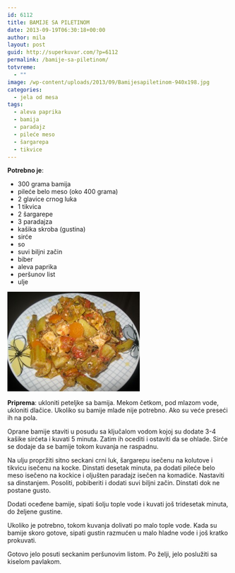 ```yaml
---
id: 6112
title: BAMIJE SA PILETINOM
date: 2013-09-19T06:30:18+00:00
author: mila
layout: post
guid: http://superkuvar.com/?p=6112
permalink: /bamije-sa-piletinom/
totvreme:
  - ""
image: /wp-content/uploads/2013/09/Bamijesapiletinom-940x198.jpg
categories:
  - jela od mesa
tags:
  - aleva paprika
  - bamija
  - paradajz
  - pileće meso
  - šargarepa
  - tikvice
---
```

**Potrebno je**:

  * 300 grama bamija
  * pileće belo meso (oko 400 grama)
  * 2 glavice crnog luka
  * 1 tikvica
  * 2 šargarepe
  * 3 paradajza
  * kašika skroba (gustina)
  * sirće
  * so
  * suvi biljni začin
  * biber
  * aleva paprika
  * peršunov list
  * ulje

[<img class="alignnone size-medium wp-image-6113" src="/wp-content/uploads/2013/09/Bamijesapiletinom-300x225.jpg" alt="Bamijesapiletinom" width="300" height="225" />](/wp-content/uploads/2013/09/Bamijesapiletinom.jpg)

**Priprema**: ukloniti peteljke sa bamija. Mekom četkom, pod mlazom vode, ukloniti dlačice. Ukoliko su bamije mlade nije potrebno. Ako su veće preseći ih na pola.

Oprane bamije staviti u posudu sa ključalom vodom kojoj su dodate 3-4 kašike sirćeta i kuvati 5 minuta. Zatim ih ocediti i ostaviti da se ohlade. Sirće se dodaje da se bamije tokom kuvanja ne raspadnu.

Na ulju propržiti sitno seckani crni luk, šargarepu isečenu na kolutove i tikvicu isečenu na kocke. Dinstati desetak minuta, pa dodati pileće belo meso isečeno na kockice i oljušten paradajz isečen na komadiće. Nastaviti sa dinstanjem. Posoliti, pobiberiti i dodati suvi biljni začin. Dinstati dok ne postane gusto.

Dodati oceđene bamije, sipati šolju tople vode i kuvati još tridesetak minuta, do željene gustine.

Ukoliko je potrebno, tokom kuvanja dolivati po malo tople vode. Kada su bamije skoro gotove, sipati gustin razmućen u malo hladne vode i još kratko prokuvati.

Gotovo jelo posuti seckanim peršunovim listom. Po želji, jelo poslužiti sa kiselom pavlakom.